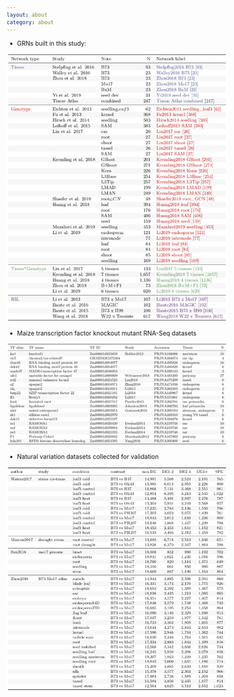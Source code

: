 ```yaml
---
layout: about
category: about
---
```


- GRNs built in this study:

<img src="images/01.t1.png" width="600">

- Maize transcription factor knockout mutant RNA-Seq datasets

<img src="images/01.t2.png" width="600">

- Natural variation datasets collected for validation

<img src="images/01.t3.png" width="600">


